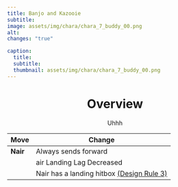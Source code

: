 ```yaml
---
title: Banjo and Kazooie
subtitle: 
image: assets/img/chara/chara_7_buddy_00.png
alt: 
changes: "true"

caption:
  title:
  subtitle: 
  thumbnail: assets/img/chara/chara_7_buddy_00.png
---
```


<center>

# Overview

Uhhh

| Move | Change |
| ----------- | ----------- |
| **Nair** | Always sends forward |
|  | air Landing Lag Decreased |
|  | Nair has a landing hitbox [(Design Rule 3)](balancedoc#nairs) |

</center>